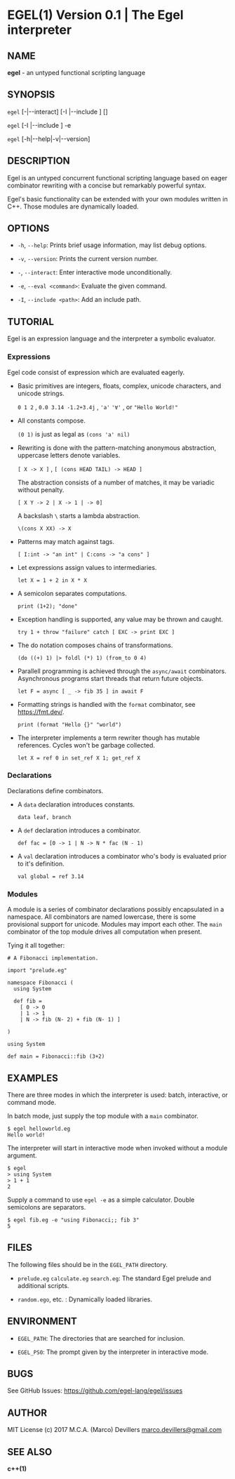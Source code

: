 EGEL(1) Version 0.1 | The Egel interpreter
==

## NAME

**egel** - an untyped functional scripting language

## SYNOPSIS

`egel` [-|--interact] [-I <path>|--include <path>] [<file>]

`egel` [-I <path>|--include <path>] -e <command>

`egel` [-h|--help|-v|--version]

## DESCRIPTION
Egel is an untyped concurrent functional scripting language based on
eager combinator rewriting with a concise but remarkably powerful 
syntax.

Egel's basic functionality can be extended with your own modules 
written in C++.  Those modules are dynamically loaded.

## OPTIONS

* `-h`, `--help`:
   Prints brief usage information, may list debug options.

* `-v`, `--version`:
   Prints the current version number.

* `-`, `--interact`:
   Enter interactive mode unconditionally.

* `-e`, `--eval <command>`:
   Evaluate the given command.

* `-I`, `--include <path>`:
   Add an include path.

## TUTORIAL

Egel is an expression language and the interpreter a symbolic 
evaluator.

### Expressions

Egel code consist of expression which are evaluated eagerly.

 * Basic primitives are integers, floats, complex, unicode characters, and 
   unicode strings.

   `0 1 2` , `0.0 3.14 -1.2+3.4j` , `'a'` `'∀'` , or `"Hello World!"`

 * All constants compose.

   `(0 1)` is just as legal as `(cons 'a' nil)`

 * Rewriting is done with the pattern-matching anonymous abstraction, 
   uppercase letters denote variables.

   `[ X -> X ]` , `[ (cons HEAD TAIL) -> HEAD ]`

   The abstraction consists of a number of matches, it may be variadic 
   without penalty.

   `[ X Y -> 2 | X -> 1 | -> 0]`

   A backslash `\` starts a lambda abstraction.

   `\(cons X XX) -> X`

 * Patterns may match against tags.

   `[ I:int -> "an int" | C:cons -> "a cons" ]`

 * Let expressions assign values to intermediaries.

   `let X = 1 + 2 in X * X`

 * A semicolon separates computations.

   `print (1+2); "done"`

 * Exception handling is supported, any value may be thrown and 
   caught.

   `try 1 + throw "failure" catch [ EXC -> print EXC ]`

 * The do notation composes chains of transformations.

   `(do ((+) 1) |> foldl (*) 1) (from_to 0 4)`

 * Parallell programming is achieved  through the `async/await` 
   combinators.
   Asynchronous programs start threads that return future objects.

   `let F = async [ _ -> fib 35 ] in await F` 

 * Formatting strings is handled with the `format` combinator, see 
   <https://fmt.dev/>.

   `print (format "Hello {}" "world")`

 * The interpreter implements a term rewriter though has mutable 
   references.
   Cycles won't be garbage collected.

   `let X = ref 0 in set_ref X 1; get_ref X`

### Declarations

Declarations define combinators.

 * A `data` declaration introduces constants.

   `data leaf, branch`

 * A `def` declaration introduces a combinator.

    `def fac = [0 -> 1 | N -> N * fac (N - 1)`

 * A `val` declaration introduces a combinator who's body is
   evaluated prior to it's definition.

   `val global = ref 3.14`

### Modules

A module is a series of combinator declarations possibly encapsulated 
in a namespace.  All combinators are named lowercase, there is some 
provisional support for unicode.  Modules may import each other. The 
`main` combinator of the top module drives all computation when 
present.

Tying it all together:

```
# A Fibonacci implementation.

import "prelude.eg"

namespace Fibonacci (
  using System

  def fib =
    [ 0 -> 0
    | 1 -> 1
    | N -> fib (N- 2) + fib (N- 1) ]

)

using System

def main = Fibonacci::fib (3+2)
```
## EXAMPLES

There are three modes in which the interpreter is used: batch, 
interactive, or command mode.

In batch mode, just supply the top module with a `main` combinator.

    $ egel helloworld.eg
    Hello world!

The interpreter will start in interactive mode when invoked without a 
module argument.

    $ egel
    > using System
    > 1 + 1
    2

Supply a command to use `egel -e` as a simple calculator. Double 
semicolons are separators.

    $ egel fib.eg -e "using Fibonacci;; fib 3"
    5

## FILES

The following files should be in the `EGEL_PATH` directory.

 * `prelude.eg` `calculate.eg` `search.eg`:
   The standard Egel prelude and additional scripts.

 * `random.ego`, etc. :
   Dynamically loaded libraries.

## ENVIRONMENT

 * `EGEL_PATH`:
    The directories that are searched for inclusion.

 * `EGEL_PS0`:
    The prompt given by the interpreter in interactive mode.

## BUGS

See GitHub Issues: <https://github.com/egel-lang/egel/issues>

## AUTHOR

MIT License (c) 2017 M.C.A. (Marco) Devillers 
<marco.devillers@gmail.com>

## SEE ALSO

**c++(1)**

